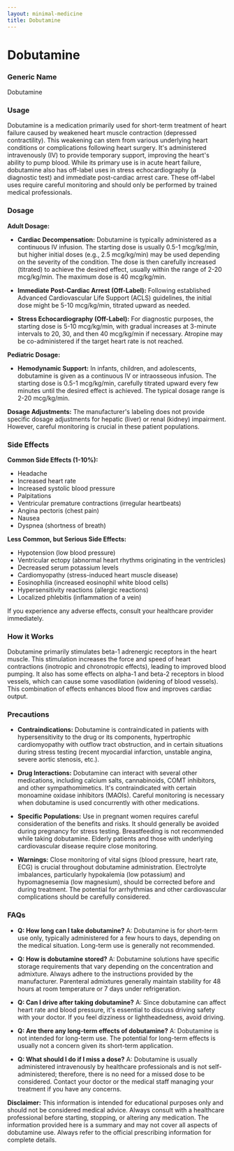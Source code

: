 ```yaml
---
layout: minimal-medicine
title: Dobutamine
---
```


# Dobutamine
### Generic Name
Dobutamine

### Usage
Dobutamine is a medication primarily used for short-term treatment of heart failure caused by weakened heart muscle contraction (depressed contractility). This weakening can stem from various underlying heart conditions or complications following heart surgery.  It's administered intravenously (IV) to provide temporary support, improving the heart's ability to pump blood.  While its primary use is in acute heart failure, dobutamine also has off-label uses in stress echocardiography (a diagnostic test) and immediate post-cardiac arrest care.  These off-label uses require careful monitoring and should only be performed by trained medical professionals.


### Dosage

**Adult Dosage:**

* **Cardiac Decompensation:** Dobutamine is typically administered as a continuous IV infusion. The starting dose is usually 0.5-1 mcg/kg/min, but higher initial doses (e.g., 2.5 mcg/kg/min) may be used depending on the severity of the condition. The dose is then carefully increased (titrated) to achieve the desired effect, usually within the range of 2-20 mcg/kg/min. The maximum dose is 40 mcg/kg/min.

* **Immediate Post-Cardiac Arrest (Off-Label):**  Following established Advanced Cardiovascular Life Support (ACLS) guidelines, the initial dose might be 5-10 mcg/kg/min, titrated upward as needed.

* **Stress Echocardiography (Off-Label):**  For diagnostic purposes, the starting dose is 5-10 mcg/kg/min, with gradual increases at 3-minute intervals to 20, 30, and then 40 mcg/kg/min if necessary. Atropine may be co-administered if the target heart rate is not reached.

**Pediatric Dosage:**

* **Hemodynamic Support:** In infants, children, and adolescents, dobutamine is given as a continuous IV or intraosseous infusion.  The starting dose is 0.5-1 mcg/kg/min, carefully titrated upward every few minutes until the desired effect is achieved. The typical dosage range is 2-20 mcg/kg/min.

**Dosage Adjustments:** The manufacturer's labeling does not provide specific dosage adjustments for hepatic (liver) or renal (kidney) impairment.  However, careful monitoring is crucial in these patient populations.


### Side Effects

**Common Side Effects (1-10%):**

* Headache
* Increased heart rate
* Increased systolic blood pressure
* Palpitations
* Ventricular premature contractions (irregular heartbeats)
* Angina pectoris (chest pain)
* Nausea
* Dyspnea (shortness of breath)

**Less Common, but Serious Side Effects:**

* Hypotension (low blood pressure)
* Ventricular ectopy (abnormal heart rhythms originating in the ventricles)
* Decreased serum potassium levels
* Cardiomyopathy (stress-induced heart muscle disease)
* Eosinophilia (increased eosinophil white blood cells)
* Hypersensitivity reactions (allergic reactions)
* Localized phlebitis (inflammation of a vein)


If you experience any adverse effects, consult your healthcare provider immediately.


### How it Works

Dobutamine primarily stimulates beta-1 adrenergic receptors in the heart muscle. This stimulation increases the force and speed of heart contractions (inotropic and chronotropic effects), leading to improved blood pumping. It also has some effects on alpha-1 and beta-2 receptors in blood vessels, which can cause some vasodilation (widening of blood vessels). This combination of effects enhances blood flow and improves cardiac output.


### Precautions

* **Contraindications:** Dobutamine is contraindicated in patients with hypersensitivity to the drug or its components, hypertrophic cardiomyopathy with outflow tract obstruction, and in certain situations during stress testing (recent myocardial infarction, unstable angina, severe aortic stenosis, etc.).

* **Drug Interactions:** Dobutamine can interact with several other medications, including calcium salts, cannabinoids, COMT inhibitors, and other sympathomimetics.  It's contraindicated with certain monoamine oxidase inhibitors (MAOIs).  Careful monitoring is necessary when dobutamine is used concurrently with other medications.

* **Specific Populations:**  Use in pregnant women requires careful consideration of the benefits and risks.  It should generally be avoided during pregnancy for stress testing.  Breastfeeding is not recommended while taking dobutamine.  Elderly patients and those with underlying cardiovascular disease require close monitoring.

* **Warnings:** Close monitoring of vital signs (blood pressure, heart rate, ECG) is crucial throughout dobutamine administration.  Electrolyte imbalances, particularly hypokalemia (low potassium) and hypomagnesemia (low magnesium), should be corrected before and during treatment.  The potential for arrhythmias and other cardiovascular complications should be carefully considered.


### FAQs

* **Q: How long can I take dobutamine?** A: Dobutamine is for short-term use only, typically administered for a few hours to days, depending on the medical situation. Long-term use is generally not recommended.

* **Q: How is dobutamine stored?** A:  Dobutamine solutions have specific storage requirements that vary depending on the concentration and admixture.  Always adhere to the instructions provided by the manufacturer.  Parenteral admixtures generally maintain stability for 48 hours at room temperature or 7 days under refrigeration.

* **Q: Can I drive after taking dobutamine?** A:  Since dobutamine can affect heart rate and blood pressure, it's essential to discuss driving safety with your doctor.  If you feel dizziness or lightheadedness, avoid driving.

* **Q: Are there any long-term effects of dobutamine?** A:  Dobutamine is not intended for long-term use.  The potential for long-term effects is usually not a concern given its short-term application.

* **Q: What should I do if I miss a dose?** A: Dobutamine is usually administered intravenously by healthcare professionals and is not self-administered; therefore, there is no need for a missed dose to be considered.  Contact your doctor or the medical staff managing your treatment if you have any concerns.

**Disclaimer:** This information is intended for educational purposes only and should not be considered medical advice. Always consult with a healthcare professional before starting, stopping, or altering any medication.  The information provided here is a summary and may not cover all aspects of dobutamine use. Always refer to the official prescribing information for complete details.
